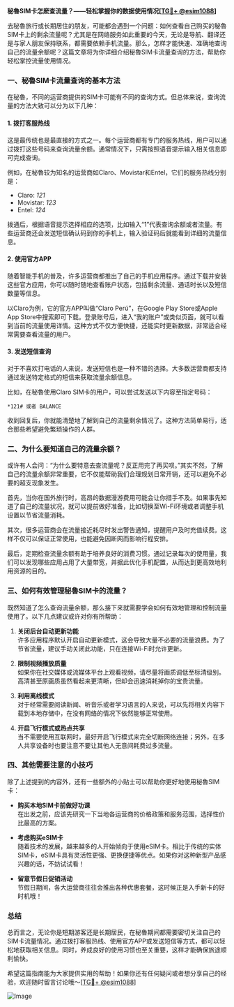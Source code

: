 **秘魯SIM卡怎麽查流量？——轻松掌握你的数据使用情况[[TG💪+ @esim1088](https://t.me/s/esim1088)]**

去秘魯旅行或长期居住的朋友，可能都会遇到一个问题：如何查看自己购买的秘魯SIM卡上的剩余流量呢？尤其是在网络服务如此重要的今天，无论是导航、翻译还是与家人朋友保持联系，都需要依赖手机流量。那么，怎样才能快速、准确地查询自己的流量余额呢？这篇文章将为你详细介绍秘魯SIM卡流量查询的方法，帮助你轻松掌控流量使用情况。

### 一、秘魯SIM卡流量查询的基本方法

在秘魯，不同的运营商提供的SIM卡可能有不同的查询方式。但总体来说，查询流量的方法大致可以分为以下几种：

#### 1. 拨打客服热线
这是最传统也是最直接的方式之一。每个运营商都有专门的服务热线，用户可以通过拨打这些号码来查询流量余额。通常情况下，只需按照语音提示输入相关信息即可完成查询。

例如，在秘魯较为知名的运营商如Claro、Movistar和Entel，它们的服务热线分别是：
- Claro: *121*
- Movistar: *123*
- Entel: *124*

拨通后，根据语音提示选择相应的选项，比如输入“1”代表查询余额或者流量。有些运营商还会发送短信确认码到你的手机上，输入验证码后就能看到详细的流量信息。

#### 2. 使用官方APP
随着智能手机的普及，许多运营商都推出了自己的手机应用程序。通过下载并安装这些官方应用，你可以随时随地查看账户状态，包括剩余流量、通话时长以及短信数量等信息。

以Claro为例，它的官方APP叫做“Claro Perú”，在Google Play Store或Apple App Store中搜索即可下载。登录账号后，进入“我的账户”或类似页面，就可以看到当前的流量使用详情。这种方式不仅方便快捷，还能实时更新数据，非常适合经常需要查看流量的用户。

#### 3. 发送短信查询
对于不喜欢打电话的人来说，发送短信也是一种不错的选择。大多数运营商都支持通过发送特定格式的短信来获取流量余额信息。

比如，在秘魯使用Claro SIM卡的用户，可以尝试发送以下内容至指定号码：
```
*121# 或者 BALANCE
```
收到回复后，你就能清楚地了解到自己的流量剩余情况了。这种方法简单易行，适合那些希望避免繁琐操作的人群。

### 二、为什么要知道自己的流量余额？

或许有人会问：“为什么要特意去查流量呢？反正用完了再买呗。”其实不然，了解自己的流量余额非常重要，它不仅能帮助我们合理规划日常开销，还可以避免不必要的超支现象发生。

首先，当你在国外旅行时，高昂的数据漫游费用可能会让你措手不及。如果事先知道了自己的流量状况，就可以提前做好准备，比如切换至Wi-Fi环境或者调整手机设置以节省流量消耗。

其次，很多运营商会在流量接近耗尽时发出警告通知，提醒用户及时充值续费。这样不仅可以保证正常使用，也能避免因断网而影响行程安排。

最后，定期检查流量余额有助于培养良好的消费习惯。通过记录每次的使用量，我们可以发现哪些应用占用了大量带宽，并据此优化手机配置，从而达到更高效地利用资源的目的。

### 三、如何有效管理秘魯SIM卡的流量？

既然知道了怎么查询流量余额，那么接下来就需要学会如何有效地管理和控制流量使用了。以下几点建议或许对你有所帮助：

1. **关闭后台自动更新功能**  
   许多应用程序默认开启自动更新模式，这会导致大量不必要的流量浪费。为了节省流量，建议手动关闭此功能，只在连接Wi-Fi时允许更新。

2. **限制视频播放质量**  
   如果你在社交媒体或流媒体平台上观看视频，请尽量将画质调低至标清级别。高清甚至原画质虽然看起来更清晰，但却会迅速消耗掉你的宝贵流量。

3. **利用离线模式**  
   对于经常需要阅读新闻、听音乐或者学习语言的人来说，可以先将相关内容下载到本地存储中，在没有网络的情况下依然能够正常使用。

4. **开启飞行模式或热点共享**  
   当不需要使用互联网时，最好开启飞行模式来完全切断网络连接；另外，在多人共享设备时也要注意不要让其他人无意间耗费过多流量。

### 四、其他需要注意的小技巧

除了上述提到的内容外，还有一些额外的小贴士可以帮助你更好地使用秘魯SIM卡：

- **购买本地SIM卡前做好功课**  
   在出发之前，应该先研究一下当地各运营商的价格政策和服务范围，选择性价比最高的方案。
   
- **考虑购买eSIM卡**  
   随着技术的发展，越来越多的人开始倾向于使用eSIM卡。相比于传统的实体SIM卡，eSIM卡具有灵活性更强、更换便捷等优点。如果你对这种新型产品感兴趣的话，不妨试试看！

- **留意节假日促销活动**  
   节假日期间，各大运营商往往会推出各种优惠套餐，这时候正是入手新卡的好时机哦！

### 总结

总而言之，无论你是短期游客还是长期居民，在秘魯期间都需要密切关注自己的SIM卡流量情况。通过拨打客服热线、使用官方APP或发送短信等方式，都可以轻松地获取相关信息。同时，养成良好的使用习惯也至关重要，这样才能确保旅途顺利愉快。

希望这篇指南能为大家提供实用的帮助！如果你还有任何疑问或者想分享自己的经验，欢迎随时留言讨论哦～[[TG💪+ @esim1088](https://t.me/s/esim1088)] 

![Image](https://i.postimg.cc/4NQfJmqS/Snipaste-2025-05-13-00-14-12.png)